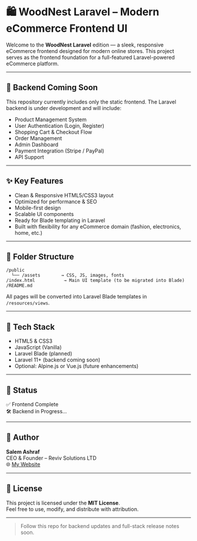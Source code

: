 # 🛍️ WoodNest Laravel – Modern eCommerce Frontend UI

Welcome to the **WoodNest Laravel** edition — a sleek, responsive eCommerce frontend designed for modern online stores. This project serves as the frontend foundation for a full-featured Laravel-powered eCommerce platform.

---

## 🚧 Backend Coming Soon

This repository currently includes only the static frontend. The Laravel backend is under development and will include:

- Product Management System
- User Authentication (Login, Register)
- Shopping Cart & Checkout Flow
- Order Management
- Admin Dashboard
- Payment Integration (Stripe / PayPal)
- API Support

---

## ✨ Key Features

- Clean & Responsive HTML5/CSS3 layout
- Optimized for performance & SEO
- Mobile-first design
- Scalable UI components
- Ready for Blade templating in Laravel
- Built with flexibility for any eCommerce domain (fashion, electronics, home, etc.)

---

## 📁 Folder Structure

```
/public
  └── /assets        → CSS, JS, images, fonts
/index.html           → Main UI template (to be migrated into Blade)
/README.md
```

All pages will be converted into Laravel Blade templates in `/resources/views`.

---

## 🧰 Tech Stack

- HTML5 & CSS3
- JavaScript (Vanilla)
- Laravel Blade (planned)
- Laravel 11+ (backend coming soon)
- Optional: Alpine.js or Vue.js (future enhancements)

---

## 📌 Status

✅ Frontend Complete  
🛠 Backend in Progress...

---

## 👤 Author

**Salem Ashraf**  
CEO & Founder – Reviv Solutions LTD  
🌐 [My Website](https://salem.revivsolutions.com/)

---

## 🪪 License

This project is licensed under the **MIT License**.  
Feel free to use, modify, and distribute with attribution.

---

> Follow this repo for backend updates and full-stack release notes soon.
